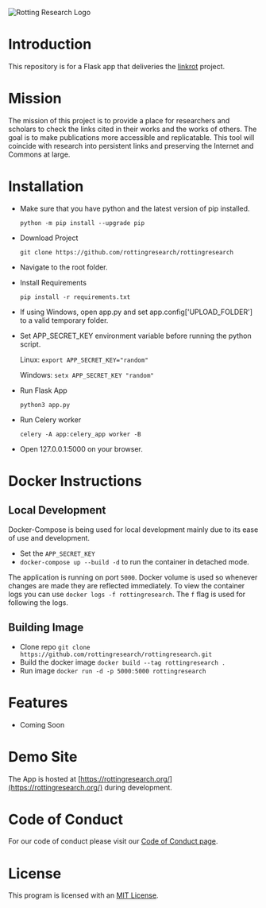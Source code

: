 ![Rotting Research Logo](https://github.com/marshalmiller/rottingresearch/blob/a898614a4e933064a36478be259aee29b9f188fa/branding/project-banner/red/rottingresearch-github-project-banner-red.png)

# Introduction

This repository is for a Flask app that deliveries the [linkrot](https://github.com/rottingresearch/linkrot/) project.

# Mission

The mission of this project is to provide a place for researchers and scholars to check the links cited in their works and the works of others. The goal is to make publications more accessible and replicatable. This tool will coincide with research into persistent links and preserving the Internet and Commons at large.

# Installation

- Make sure that you have python and the latest version of pip installed.

  `python -m pip install --upgrade pip`

- Download Project

  `git clone https://github.com/rottingresearch/rottingresearch`

- Navigate to the root folder.

- Install Requirements

  `pip install -r requirements.txt`

- If using Windows, open app.py and set app.config['UPLOAD_FOLDER'] to a valid temporary folder.
- Set APP_SECRET_KEY environment variable before running the python script.

  Linux: `export APP_SECRET_KEY="random"`

  Windows: `setx APP_SECRET_KEY "random"`

- Run Flask App

  `python3 app.py`

- Run Celery worker

  `celery -A app:celery_app worker -B`

- Open 127.0.0.1:5000 on your browser.

# Docker Instructions

## Local Development

Docker-Compose is being used for local development mainly due to its ease of use and development.

- Set the `APP_SECRET_KEY`
- `docker-compose up --build -d` to run the container in detached mode.

The application is running on port `5000`. Docker volume is used so whenever changes are made they are reflected immediately. To view the container logs you can use `docker logs -f rottingresearch`. The `f` flag is used for following the logs.

## Building Image

- Clone repo `git clone https://github.com/rottingresearch/rottingresearch.git`
- Build the docker image `docker build --tag rottingresearch .`
- Run image `docker run -d -p 5000:5000 rottingresearch`

# Features

- Coming Soon

# Demo Site

The App is hosted at [https://rottingresearch.org/](https://rottingresearch.org/) during development.

# Code of Conduct

For our code of conduct please visit our [Code of Conduct page](https://github.com/rottingresearch/rottingresearch/blob/main/code_of_conduct.md).

# License

This program is licensed with an [MIT License](https://github.com/rottingresearch/linkrot/blob/main/LICENSE).
